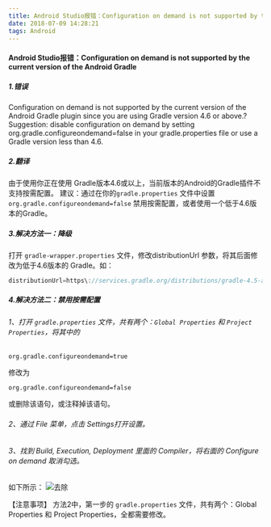 ```yaml
---
title: Android Studio报错：Configuration on demand is not supported by the current version of the Android Gradle
date: 2018-07-09 14:28:21
tags: Android
---
```


#### Android Studio报错：Configuration on demand is not supported by the current version of the Android Gradle
##### 1.错误
Configuration on demand is not supported by the current version of the Android Gradle plugin since you are using Gradle version 4.6 or above.?
Suggestion: disable configuration on demand by setting org.gradle.configureondemand=false in your gradle.properties file or use a Gradle version less than 4.6.

##### 2.翻译
由于使用你正在使用 Gradle版本4.6或以上，当前版本的Android的Gradle插件不支持按需配置。
建议：通过在你的`gradle.properties` 文件中设置 `org.gradle.configureondemand=false` 禁用按需配置，或者使用一个低于4.6版本的Gradle。

##### 3.解决方法一：降级
打开 `gradle-wrapper.properties` 文件，修改distributionUrl 参数，将其后面修改为低于4.6版本的 Gradle。如：
```js
distributionUrl=https\://services.gradle.org/distributions/gradle-4.5-all.zip
```
##### 4.解决方法二：禁用按需配置
###### 1、打开 `gradle.properties` 文件，共有两个：`Global Properties` 和 `Project Properties`，将其中的

```org.gradle.configureondemand=true```

修改为

```org.gradle.configureondemand=false```

或删除该语句，或注释掉该语句。

###### 2、通过 File 菜单，点击 Settings打开设置。
###### 3、找到 Build, Execution, Deployment 里面的 Compiler，将右面的 Configure on demand 取消勾选。
如下所示：
![去除](https://github.com/suwu150/static-resource/blob/master/images/android/android%20stutio.png?raw=true)
        
        
【注意事项】
方法2中，第一步的 `gradle.properties` 文件，共有两个：Global Properties 和 Project Properties，全都需要修改。